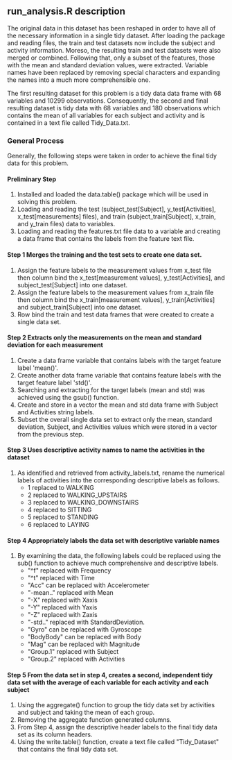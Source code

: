## run_analysis.R description
The original data in this dataset has been reshaped in order to have all of the necessary information in a single tidy dataset. After loading the package and reading files, the train and test datasets now include the subject and activity information. Moreso, the resulting train and test datasets were also merged or combined. Following that, only a subset of the features, those with the mean and standard deviation values, were extracted. Variable names have been replaced by removing special characters and expanding the names into a much more comprehensible one. 

The first resulting dataset for this problem is a tidy data data frame with 68 variables and 10299 observations. Consequently, the second and final resulting dataset is tidy data with 68 variables and 180 observations which contains the mean of all variables for each subject and activity and is contained in a text file called Tidy_Data.txt.

### General Process
Generally, the following steps were taken in order to achieve the final tidy data for this problem.

#### Preliminary Step
1. Installed and loaded the data.table() package which will be used in solving this problem.
2. Loading and reading the test (subject_test[Subject], y_test[Activities], x_test[measurements] files), and  train (subject_train[Subject], x_train, and y_train files) data to variables.
3. Loading and reading the features.txt file data to a variable and creating a data frame that contains the labels from the feature text file. 

#### Step 1  Merges the training and the test sets to create one data set.
1. Assign the feature labels to the measurement values from x_test file then column bind the x_test[measurement values], y_test[Activities], and subject_test[Subject] into one dataset.
2. Assign the feature labels to the measurement values from x_train file then column bind the x_train[measurement values], y_train[Activities] and subject_train[Subject] into one dataset.
3. Row bind the train and test data frames that were created to create a single data set.

#### Step 2 Extracts only the measurements on the mean and standard deviation for each measurement
1. Create a data frame variable that contains labels with the target feature label 'mean()'. 
2. Create another data frame variable that contains feature labels with the target feature label 'std()'.
3. Searching and extracting for the target labels (mean and std) was achieved using the gsub() function.
4. Create and store in a vector the mean and std data frame with Subject and Activities string labels.
5. Subset the overall single data set to extract only the mean, standard deviation, Subject, and Activities values which were stored in a vector from the previous step.

#### Step 3 Uses descriptive activity names to name the activities in the dataset
1. As identified and retrieved from activity_labels.txt, rename the numerical labels of activities into the corresponding descriptive labels as follows.
    - 1 replaced to WALKING
    - 2 replaced to WALKING_UPSTAIRS
    - 3 replaced to WALKING_DOWNSTAIRS
    - 4 replaced to SITTING
    - 5 replaced to STANDING
    - 6 replaced to LAYING

#### Step 4 Appropriately labels the data set with descriptive variable names 
1. By examining the data, the following labels could be replaced using the sub() function to achieve much comprehensive and descriptive labels.
    - "^f" replaced with Frequency
    - "^t" replaced with Time
    - "Acc" can be replaced with Accelerometer
    - "-mean.." replaced with Mean
    - "-X" replaced with Xaxis
    - "-Y" replaced with Yaxis
    - "-Z" replaced with Zaxis
    - "-std.." replaced with StandardDeviation.
    - "Gyro" can be replaced with Gyroscope
    - "BodyBody" can be replaced with Body
    - "Mag" can be replaced with Magnitude
    - "Group.1" replaced with Subject
    - "Group.2" replaced with Activities

#### Step 5 From the data set in step 4, creates a second, independent tidy data set with the average of each variable for each activity and each subject
1. Using the aggregate() function to group the tidy data set by activities and subject and taking the mean of each group.
2. Removing the aggregate function generated columns.
3. From Step 4, assign the descriptive header labels to the final tidy data set as its column headers.
4. Using the write.table() function, create a text file called "Tidy_Dataset" that contains the final tidy data set.

